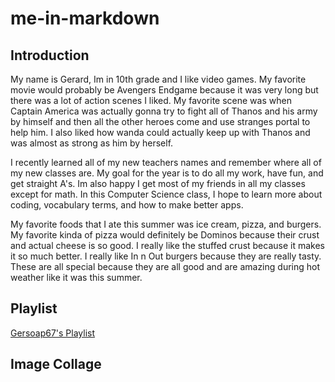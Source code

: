 # me-in-markdown

## Introduction
My name is Gerard, Im in 10th grade and I like video games. My favorite movie would probably be Avengers Endgame because it was very long but there was a lot of action scenes I liked. My favorite scene was when Captain America was actually gonna try to fight all of Thanos and his army by himself and then all the other heroes come and use stranges portal to help him. I also liked how wanda could actually keep up with Thanos and was almost as strong as him by herself.

 I recently learned all of my new teachers names and remember where all of my new classes are. My goal for the year is to do all my work, have fun, and get straight A's. Im also happy I get most of my friends in all my classes except for math. In this Computer Science class, I hope to learn more about coding, vocabulary terms, and how to make better apps.
 
  My favorite foods that I ate this summer was ice cream, pizza, and burgers. My favorite kinda of pizza would definitely be Dominos because their crust and actual cheese is so good. I really like the stuffed crust because it makes it so much better. I really like In n Out burgers because they are really tasty. These are all special because they are all good and are amazing during hot weather like it was this summer. 



## Playlist
[Gersoap67's Playlist](https://open.spotify.com/playlist/3jrtrBOWm2rV69dv0HGcrt?si=whKgvyGVSSOdR6FhDTyJNA)

## Image Collage
